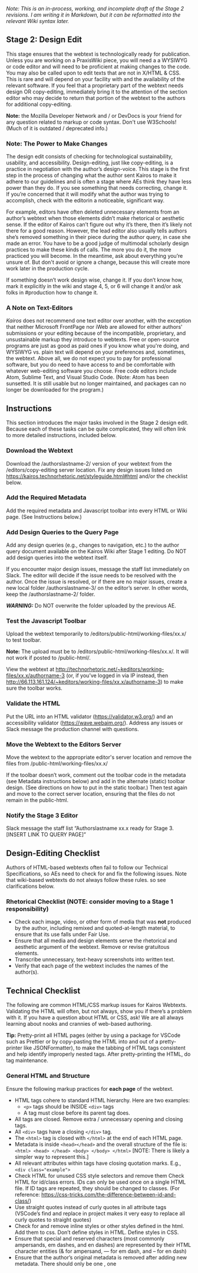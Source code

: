 _Note: This is an in-process, working, and incomplete draft of the Stage 2 revisions. I am writing it in Markdown, but it can be reformatted into the relevant Wiki syntax later._

## Stage 2: Design Edit

This stage ensures that the webtext is technologically ready for
publication. Unless you are working on a PraxisWiki piece, you will need a a WYSIWYG or code
editor and will need to be proficient at making changes to the code. You may also be called upon
to edit texts that are not in X/HTML & CSS. This is rare and will depend
on your facility with and the availability of the relevant software.
If you feel that a proprietary part of the webtext needs design OR
copy-editing, immediately bring it to the attention of the
section editor who may decide to return that portion of the webtext to
the authors for additional copy-editing.

**Note:** the Mozilla Developer Network and / or DevDocs is your friend for
any question related to markup or code syntax. Don't use W3Schools!
(Much of it is outdated / deprecated info.)

### Note: The Power to Make Changes <!-- Should be an admonition block -->
The design edit consists of checking for technological sustainability, usability, and accessibility. Design-editing, just like copy-editing, is a practice in negotiation with the author’s design-voice. This stage is the first step in the process of changing what the author sent Kairos to make it adhere to our guidelines and is often a stage where AEs think they have less power than they do. If you see something that needs correcting, change it. If you’re concerned that it will modify what the author was trying to accomplish, check with the editorin a noticeable, significant way.

For example, editors have often deleted unnecessary elements from an author’s webtext when those elements didn’t make rhetorical or aesthetic sense. If the editor of Kairos can’t figure out why it’s there, then it’s likely not there for a good reason. However, the lead editor also usually tells authors she’s removed something in their piece during the author query, in case she made an error. You have to be a good judge of multimodal scholarly design practices to make these kinds of calls. The more you do it, the more practiced you will become. In the meantime, ask about everything you’re unsure of. But don't avoid or ignore a change, because this will create more work later in the production cycle.

If something doesn’t work design wise, change it. If you don’t know how, mark it explicitly in the wiki and stage 4, 5, or 6 will change it and/or ask folks in #production how to change it.

### A Note on Text-Editors <!-- Move this to an appendix in the final version -->

_Kairos_ does not recommend one text editor over another, with the exception that neither Microsoft FrontPage nor iWeb are allowed for either authors' submissions or your editing because of the incompatible, proprietary, and unsustainable markup they introduce to webtexts. Free or open-source programs are just as good as paid ones if you know what you're doing, and WYSIWYG vs. plain text will depend on your preferences and, sometimes, the webtext. Above all, we do not expect you to pay for professional software, but you do need to have access to and be comfortable with whatever web-editing software you choose. Free code editors include Atom, Sublime Text, and Visual Studio Code. (Note: Atom has been sunsetted. It is still usable but no longer maintained, and packages can no longer be downloaded for the program.)

## Instructions

This section introduces the major tasks involved in the Stage 2 design edit. Because each of these tasks can be quite complicated, they will often link to more detailed instructions, included below.

<!-- I need to figure out the best way to organize all the nested content on this page. -->

### Download the Webtext

Download the /authorslastname-2/ version of your webtext from the /editors/copy-editing server location. Fix any design issues listed on https://kairos.technorhetoric.net/styleguide.html#html and/or the checklist below.

### Add the Required Metadata

Add the required metadata and Javascript toolbar into every HTML or Wiki page. (See Instructions below.)

### Add Design Queries to the Query Page

Add any design queries (e.g., changes to navigation, etc.) to the author query document available on the Kairos Wiki after Stage 1 editing. Do NOT add design queries into the webtext itself.

If you encounter major design issues,  message the staff list immediately on Slack. The editor will decide if the issue needs to be resolved with the author. Once the issue is resolved, or if there are no major issues, create a new local folder /authorslastname-3/ on the editor’s server. In other words, keep the /authorslastname-2/ folder.

<!-- Should be an admonition block. -->
***WARNING:*** Do NOT overwrite the folder uploaded by the previous AE.

### Test the Javascript Toolbar

Upload the webtext temporarily to /editors/public-html/working-files/xx.x/ to test toolbar. 

<!-- Should be admonition block -->
**Note:** The upload must be to /editors/public-html/working-files/xx.x/. It will not work if posted to /public-html/.

View the webtext at http://technorhetoric.net/~keditors/working-files/xx.x/authorname-3 (or, if you’ve logged in via IP instead, then http://66.113.161.124/~keditors/working-files/xx.x/authorname-3) to make sure the toolbar works.

<!-- Need better documentation for what to do if the toolbar doesn't work here. -->

### Validate the HTML

Put the URL into an HTML validator (https://validator.w3.org/) and an accessibility validator (https://wave.webaim.org/). Address any issues or Slack message the production channel with questions.

### Move the Webtext to the Editors Server

Move the webtext to the appropriate editor's server location and remove the files from /public-html/working-files/xx.x/

<!-- Move this up? -->
If the toolbar doesn’t work, comment out the toolbar code in the metadata (see Metadata instructions below) and add in the alternate (static) toolbar design. (See directions on how to put in the static toolbar.) Then test again and move to the correct server location, ensuring that the files do not remain in the public-html.

### Notify the Stage 3 Editor

Slack message the staff list “Authorslastname xx.x ready for Stage 3. [INSERT LINK TO QUERY PAGE]”

## Design-Editing Checklist

Authors of HTML-based webtexts often fail to follow our Technical Specifications, so AEs need to check for and fix the following issues. Note that wiki-based webtexts do not always follow these rules. so see clarifications below.

### Rhetorical Checklist (NOTE: consider moving to a Stage 1 responsibility)

* Check each image, video, or other form of media that was **not** produced by the author, including remixed and quoted-at-length material, to ensure that its use falls under Fair Use.
* Ensure that all media and design elements serve the rhetorical and aesthetic argument of the webtext. Remove or revise gratuitous elements.
* Transcribe unnecessary, text-heavy screenshots into written text. 
* Verify that each page of the webtext includes the names of the author(s).

## Technical Checklist 

The following are common HTML/CSS markup issues for Kairos Webtexts. Validating the HTML will often, but not always, show you if there’s a problem with it. If you have a question about HTML or CSS, ask! We are all always learning about nooks and crannies of web-based authoring.

<!-- Should be an admonition block. -->
**Tip:** Pretty-print all HTML pages (either by using a package for VSCode such as Prettier or by copy-pasting the HTML into and out of a pretty-printer like JSONFormatter), to make the tabbing of HTML tags consistent and help identify improperly nested tags. After pretty-printing the HTML, do tag maintenance.

<!-- Continue revising here. -->
### General HTML and Structure

Ensure the following markup practices for **each page** of the webtext.

* HTML tags cohere to standard HTML hierarchy. Here are two examples:
  * ```<p>``` tags should be INSIDE ```<div>``` tags
  * A tag must close before its parent tag does.
* All tags are closed. Remove extra / unnecessary opening and closing tags. 
* All ```<div>``` tags have a closing ```</div>``` tag. 
* The ```<html>``` tag is closed with ```</html>``` at the end of each HTML page. 
* Metadata is inside ```<head></head>``` and the overall structure of the file is: ```<html> <head> </head> <body> </body> </html>``` [NOTE: There is likely a simpler way to represent this.]
* All relevant attributes within tags have closing quotation marks. E.g., ```<div class="example">```
* Check HTML for unused CSS style selectors and remove them Check HTML for id/class errors. IDs can only be used once on a single HTML file. If ID tags are repeated, they should be changed to classes. (For reference: https://css-tricks.com/the-difference-between-id-and-class/) 
* Use straight quotes instead of curly quotes in all attribute tags (VSCode’s find and replace in project makes it very easy to replace all curly quotes to straight quotes) 
* Check for and remove inline styles or other styles defined in the html. Add them to css. Don’t define styles in HTML. Define styles in CSS.
* Ensure that special and reserved characters (most commonly ampersands, em dashes, and en dashes) are represented by their HTML character entities (& for ampersand, — for em dash, and – for en dash) 
* Ensure that the author’s original metadata is removed after adding new metadata. There should only be one <head>, one <title>, etc. 
* Remove HTML line breaks in the middle of a paragraph. Paragraphs should be all on one line. (You should then adjust your individual word wrap settings in your text or markup editor) Why: extra line breaks in the HTML can add extra spaces when visualized and html with line breaks is harder for humans to read and edit. Headings





